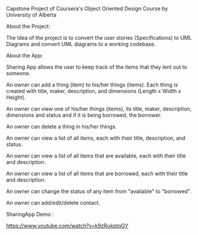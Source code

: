 

Capstone Project of Coursera's Object Oriented Design Course by University of Alberta

About the Project:

The Idea of the project is to convert the user stories (Specifications) to UML Diagrams and convert UML diagrams to a working codebase.

About the App:

Sharing App allows the user to keep track of the items that they lent out to someone.

An owner can add a thing (item) to his/her things (items). Each thing is created with title, maker, description, and dimensions (Length x Width x Height).

An owner can view one of his/her things (items), its title, maker, description, dimensions and status and if it is being borrowed, the borrower.

An owner can delete a thing in his/her things.

An owner can view a list of all items, each with their title, description, and status.

An owner can view a list of all items that are available, each with their title and description.

An owner can view a list of all items that are borrowed, each with their title and description.

An owner can change the status of any item from "available" to "borrowed".

An owner can add/edit/delete contact.

SharingApp Demo :

https://www.youtube.com/watch?v=k9zRukptqGY
